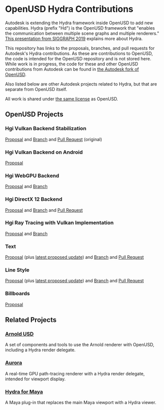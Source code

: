 # OpenUSD Hydra Contributions

Autodesk is extending the Hydra framework inside OpenUSD to add new capabilities. Hydra (prefix "Hd") is the OpenUSD framework that "enables the communication between multiple scene graphs and multiple renderers." [This presentation from SIGGRAPH 2019](https://openusd.org/files/Siggraph2019_Hydra.pdf) explains more about Hydra.

This repository has links to the proposals, branches, and pull requests for Autodesk's Hydra contributions. As these are contributions to OpenUSD, the code is intended for the OpenUSD repository and is not stored here. While work is in progress, the code for these and other OpenUSD contributions from Autodesk can be found in [the Autodesk fork of OpenUSD](https://git.autodesk.com/autodesk-forks/USD).

Also listed below are other Autodesk projects related to Hydra, but that are separate from OpenUSD itself.

All work is shared under [the same license](https://github.com/PixarAnimationStudios/OpenUSD/blob/release/LICENSE.txt) as OpenUSD.

## OpenUSD Projects

### Hgi Vulkan Backend Stabilization

[Proposal](https://github.com/PixarAnimationStudios/OpenUSD-proposals/pull/15) and [Branch](https://github.com/PixarAnimationStudios/OpenUSD/tree/feature-hgi-vulkan) and [Pull Request](https://github.com/PixarAnimationStudios/OpenUSD/pull/2553) (original)

### Hgi Vulkan Backend on Android

[Proposal](https://github.com/PixarAnimationStudios/OpenUSD-proposals/pull/17)

### Hgi WebGPU Backend

[Proposal](https://github.com/PixarAnimationStudios/OpenUSD-proposals/pull/14) and [Branch](https://github.com/autodesk-forks/USD/tree/adsk/feature/webgpu)

### Hgi DirectX 12 Backend

[Proposal](https://github.com/PixarAnimationStudios/OpenUSD-proposals/pull/12) and [Branch](https://github.com/autodesk-forks/USD/tree/adsk/feature/DirectX12Hgi) and [Pull Request](https://github.com/PixarAnimationStudios/OpenUSD/pull/2508)

### Hgi Ray Tracing with Vulkan Implementation

[Proposal](https://github.com/PixarAnimationStudios/OpenUSD-proposals/pull/21) and [Branch](https://github.com/autodesk-forks/USD/tree/adsk/feature/hgiraytracing)

### Text

[Proposal](https://github.com/PixarAnimationStudios/OpenUSD-proposals/tree/main/proposals/text) (plus [latest proposed update](https://github.com/PixarAnimationStudios/OpenUSD-proposals/pull/62)) and [Branch](https://github.com/autodesk-forks/USD/tree/adsk/feature/text) and [Pull Request](https://github.com/PixarAnimationStudios/OpenUSD/pull/3002)

### Line Style

[Proposal](https://github.com/PixarAnimationStudios/OpenUSD-proposals/tree/main/proposals/LineStyle) (plus [latest proposed update](https://github.com/PixarAnimationStudios/OpenUSD-proposals/pull/60)) and [Branch](https://github.com/autodesk-forks/USD/tree/adsk/feature/LineStyle) and [Pull Request](https://github.com/PixarAnimationStudios/OpenUSD/pull/3151)

### Billboards

[Proposal](https://github.com/PixarAnimationStudios/OpenUSD-proposals/pull/39)

## Related Projects

### [Arnold USD](https://github.com/Autodesk/arnold-usd)

A set of components and tools to use the Arnold renderer with OpenUSD, including a Hydra render delegate.

### [Aurora](https://github.com/Autodesk/Aurora)

A real-time GPU path-tracing renderer with a Hydra render delegate, intended for viewport display.

### [Hydra for Maya](https://github.com/Autodesk/maya-hydra)

A Maya plug-in that replaces the main Maya viewport with a Hydra viewer.
